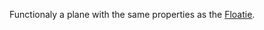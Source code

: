 Functionaly a plane with the same properties as the [Floatie](../../../Underground%20Anomalies/Design%20Notes/Enemies/Base%20Enemy.md).